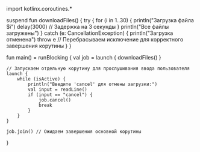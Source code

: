 import kotlinx.coroutines.*

suspend fun downloadFiles() {
    try {
        for (i in 1..30) {
            println("Загрузка файла $i")
            delay(3000) // Задержка на 3 секунды
        }
        println("Все файлы загружены")
    } catch (e: CancellationException) {
        println("Загрузка отменена")
        throw e // Перебрасываем исключение для корректного завершения корутины
    }
}

fun main() = runBlocking {
    val job = launch {
        downloadFiles()
    }

    // Запускаем отдельную корутину для прослушивания ввода пользователя
    launch {
        while (isActive) {
            println("Введите 'cancel' для отмены загрузки:")
            val input = readLine()
            if (input == "cancel") {
                job.cancel()
                break
            }
        }
    }

    job.join() // Ожидаем завершения основной корутины
}

